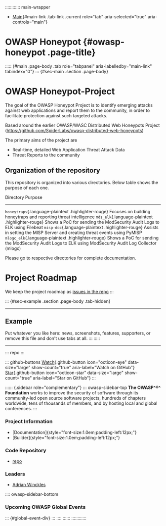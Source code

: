:::::::::::: main-wrapper
- [Main](#div-main){#main-link .tab-link .current role="tab"
  aria-selected="true" aria-controls="main"}

# OWASP Honeypot {#owasp-honeypot .page-title}

::::: {#main .page-body .tab role="tabpanel" aria-labelledby="main-link" tabindex="0"}
::: {#sec-main .section .page-body}
# OWASP Honeypot-Project

The goal of the OWASP Honeypot Project is to identify emerging attacks
against web applications and report them to the community, in order to
facilitate protection against such targeted attacks.

Based around the earlier OWASP/WASC Distributed Web Honeypots Project
(https://github.com/SpiderLabs/owasp-distributed-web-honeypots)

The primary aims of the project are

- Real-time, detailed Web Application Threat Attack Data
- Threat Reports to the community

## Organization of the repository

This repository is organized into various directories. Below table shows
the purpose of each one.

  Directory                                              Purpose
  ------------------------------------------------------ ---------------------------------------------------------------------------------------------------------
  `honeytraps`{.language-plaintext .highlighter-rouge}   Focuses on building honeytraps and reporting threat intelligence
  `mds_elk`{.language-plaintext .highlighter-rouge}      Shows a PoC for sending the ModSecurity Audit Logs to ELK using Filebeat
  `misp-doc`{.language-plaintext .highlighter-rouge}     Assists in setting the MISP Server and creating threat events using PyMISP
  `mlogc_elk`{.language-plaintext .highlighter-rouge}    Shows a PoC for sending the ModSecurity Audit Logs to ELK using ModSecurity Audit Log Collector (mlogc)

Please go to respective directories for complete documentation.

# Project Roadmap

We keep the project roadmap as [issues in the
repo](https://github.com/OWASP/Honeypot-Project/issues)
:::

::: {#sec-example .section .page-body .tab-hidden}

------------------------------------------------------------------------

## Example

Put whatever you like here: news, screenshots, features, supporters, or
remove this file and don't use tabs at all.
:::
:::::

------------------------------------------------------------------------

::: repo
:::

::: github-buttons
[Watch](https://github.com/owasp/www-project-honeypot/subscription){.github-button
icon="octicon-eye" data-size="large" show-count="true"
aria-label="Watch on GitHub"}
[Star](https://github.com/owasp/www-project-honeypot){.github-button
icon="octicon-star" data-size="large" show-count="true"
aria-label="Star on GitHub"}
:::

:::::: {.sidebar role="complementary"}
::: owasp-sidebar-top
**The OWASP^®^ Foundation** works to improve the security of software
through its community-led open source software projects, hundreds of
chapters worldwide, tens of thousands of members, and by hosting local
and global conferences.
:::

### Project Information

- [Documentation]{style="font-size:1.0em;padding-left:12px;"}
- [Builder]{style="font-size:1.0em;padding-left:12px;"}

### Code Repository

- [repo](https://github.com/OWASP/Honeypot-Project/)

### Leaders

- [Adrian
  Winckles](../cdn-cgi/l/email-protection.html#0c6d687e656d62227b65626f6760697f4c637b6d7f7c22637e6b)

:::: owasp-sidebar-bottom
### Upcoming OWASP Global Events

::: {#global-event-div}
:::
::::
::::::
::::::::::::
